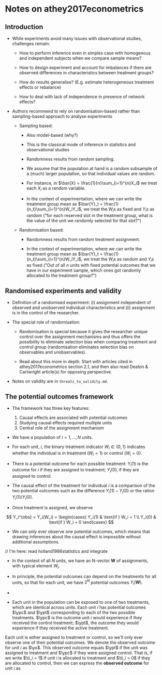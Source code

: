 # Notes on athey2017econometrics

## Introduction

- While experiments avoid many issues with observational studies, challenges remain:

  - How to perform inference even in simples case with homogenous and independent subjects when we compare sample means?

  - How to design experiment and account for imbalances if there are observed differences in characteristics between treatment groups?

  - How do results generalise? (E.g. estimate heterogeneous treatment effects or rebalance)

  - How to deal with lack of independence in presence of network effects?


- Authors recommend to rely on randomisation-based rather than sampling-based approach to analyse experiments

  - Sampling based:

      - Also model-based (why?)

      - This is the classical mode of inference in statistics and observational studies 

      - Randomness results from random sampling.

      - We assume that the population at hand is a random subsample of a (much) larger population, so that individual values are random.

      - For instance, in $\bar{X} = \frac{1}{n}\sum_{i=1}^{n}X_i$ we treat each $X_i$ as a random variable.

      - In the context of experimentation, where we can write the treatment group mean as $\bar{Y}_t = \frac{1}{n_t}\sum_{i=1}^{n}W_iY_i$, we treat the $W_i$s as fixed and $Y_i$s as random ("for each reserved slot in the treatment group, what is the value of the unit we randomly selected for that slot?")

  - Randomisation based:

    - Randomness results from random treatment assignment.

    - In the context of experimentation, where we can write the treatment group mean as $\bar{Y}_t = \frac{1}{n_t}\sum_{i=1}^{n}W_iY_i$, we treat the $W_i$s as random and $Y_i$s as fixed ("Out of all $n$ units with fixed potential outcomes that we have in our experiment sample, which ones got randomly allocated to the treatment group?")


## Randomised experiments and validity

- Definition of a randomised experiment: (i) assignment independent of observed and unobserved individual characteristics and (ii) assignment is in the control of the researcher.

- The special role of randomisation:

  - Randomisation is special because it gives the researcher unique control over the assignment mechanisms and thus offers the possibility to eliminate selection bias when comparing treatment and control group (randomisation eliminates selection bias on observables and unobservables).

  - Read about this more in depth. Start with articles cited in athey2017econometrics section 2.1, and then also read Deaton & Cartwright article(s) for opposing perspective.

- Notes on validity are in `threats_to_validity.md`.


## The potential outcomes framework

- The framework has three key features:

  1. Causal effects are associated with potential outcomes
  2. Studying causal effects required multiple units
  3. Central role of the assignment mechanism


- We have a population of $i = 1, \dots, N$ units.

- For each unit, $i$, the binary treatment indicator $W_i \in \{0, 1\}$ indicates whether the individual is in treatment ($W_i = 1$) or control ($W_i = 0$).

- There is a potential outcome for each possible treatment: $Y_i(1)$ is the outcome for $i$ if they are assigned to treatment; $Y_i(0)$, if they are assigned to control.

- The causal effect of the treatment for individual $i$ is a comparison of the two potential outcomes such as the difference $Y_i(1) - Y_i(0)$ or the ration $Y_i(1)/Y_i(0)$.

- Once treatment is assigned, we observe

$$
Y_i^{obs} = Y_i(W_i) = \begin{cases} 
   Y_i(1) & \text{if } W_i = 1 \\
   Y_i(0)       & \text{if } W_i = 0
  \end{cases}
$$


- We can only ever observe one potential outcomes, which means that drawing inferences about the causal effect is impossible without additional assumptions.

// I'm here: read holland1986statistics and integrate

- In the context of all $N$ units, we have an N-vector $\mathbf{W}$ of assignments, with typical element $W_i$.

- In principle, the potential outcomes can depend on the treatments for all units, so that for each unit, we have $2^N$ potential outcomes $Y_i(\mathbf{W})$.










- 
- Each unit in the population can be exposed to one of two treatments, which are identical across units. Each unit $i$ has potential outcomes $\ypc$ and $\ypt$ corresponding to each of the two possible treatments. $\ypc$ is the outcome unit $i$ would experience if they received the control treatment; $\ypt$, the outcome they would experience if they received the active treatment.


Each unit is either assigned to treatment or control, so we'll only ever observe one of their potential outcomes. We denote the observed outcome for unit $i$ as $\yo$. This observed outcome equals $\ypt$ if the unit was assigned to treatment and $\ypc$ if they were assigned control. That is, if we write $\ti_i = 1$ if unit $i$ is allocated to treatment and $\ti_i = 0$ if they are allocated to control, then we can express the **observed outcome** for unit $i$ as

